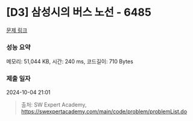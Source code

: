 # [D3] 삼성시의 버스 노선 - 6485 

[문제 링크](https://swexpertacademy.com/main/code/problem/problemDetail.do?contestProbId=AWczm7QaACgDFAWn) 

### 성능 요약

메모리: 51,044 KB, 시간: 240 ms, 코드길이: 710 Bytes

### 제출 일자

2024-10-04 21:01



> 출처: SW Expert Academy, https://swexpertacademy.com/main/code/problem/problemList.do